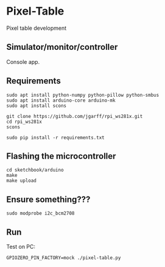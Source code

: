 # Pixel-Table

Pixel table development


## Simulator/monitor/controller

Console app.

## Requirements
    
    sudo apt install python-numpy python-pillow python-smbus
    sudo apt install arduino-core arduino-mk
    sudo apt install scons
    
    git clone https://github.com/jgarff/rpi_ws281x.git
    cd rpi_ws281x
    scons
    
    sudo pip install -r requirements.txt


## Flashing the microcontroller

    cd sketchbook/arduino
    make
    make upload
    
    
## Ensure something???
 
    sudo modprobe i2c_bcm2708
    
    
## Run

Test on PC:

    GPIOZERO_PIN_FACTORY=mock ./pixel-table.py